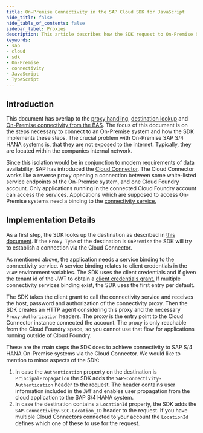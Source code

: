 ```yaml
---
title: On-Premise Connectivity in the SAP Cloud SDK for JavaScript
hide_title: false
hide_table_of_contents: false
sidebar_label: Proxies
description: This article describes how the SDK request to On-Premise SAP S/4 HANA systems.
keywords:
- sap
- cloud
- sdk
- On-Premise
- connectivity
- JavaScript
- TypeScript
---
```



## Introduction ##

This document has overlap to the [proxy handling](./proxy.md), [destination lookup](./destination.md) and [On-Premise connectivity from the BAS](../../guides/bas-external-system.md).
The focus of this document is on the steps necessary to connect to an On-Premise system and how the SDK implements these steps.
The crucial problem with On-Premise SAP S/4 HANA systems is, that they are not exposed to the internet.
Typically, they are located within the companies internal network.

Since this isolation would be in conjunction to modern requirements of data availability, SAP has introduced the [Cloud Connector](https://help.sap.com/viewer/cca91383641e40ffbe03bdc78f00f681/Cloud/en-US/e6c7616abb5710148cfcf3e75d96d596.html?q=cloud%20connector).
The Cloud Connector works like a reverse proxy opening a connection between some white-listed service endpoints of the On-Premise system, and one Cloud Foundry account.
Only applications running in the connected Cloud Foundry account can access the services. 
Applications which are supposed to access On-Premise systems need a binding to the [connectivity service.](https://www.cloudfoundry.org/the-foundry/sap-cloud-platform-service-connectivity/)


## Implementation Details ##

As a first step, the SDK looks up the destination as described in [this document](./destination.md).
If the `Proxy Type` of the destination is `OnPremise` the SDK will try to establish a connection via the Cloud Connector.

As mentioned above, the application needs a service binding to the connectivity service.
A service binding relates to client credentials in the  `VCAP` environment variables. 
The SDK uses the client credentials and if given the tenant id of the JWT to obtain a [client credentials grant.](https://help.sap.com/viewer/8d8be6a74e4e49589a546c02ee193741/latest/en-US/f1eff1dd7907469491989b3a36e6a7c6.html)
If multiple connectivity services binding exist, the SDK uses the first entry per default.

The SDK takes the client grant to call the connectivity service and receives the host, password and authorization of the connectivity proxy.
Then the SDK creates an HTTP agent considering this proxy and the necessary `Proxy-Authorization` headers.
The proxy is the entry point to the Cloud Connector instance connected the account.
The proxy is only reachable from the Cloud Foundry space, so you cannot use that flow for applications running outside of Cloud Foundry. 

These are the main steps the SDK does to achieve connectivity to SAP S/4 HANA On-Premise systems via the Cloud Connector.
We would like to mention to minor aspects of the SDK:
1. In case the `Authentication` property on the destination is `PrincipalPropagation` the SDK adds the `SAP-Connectivity-Authentication` header to the request.
The header contains user information included in the `JWT` and enables user propagation from the cloud application to the SAP S/4 HANA system.
2. In case the destination contains a  `LocationId` property, the SDK adds the `SAP-Connectivity-SCC-Location_ID` header to the request.
If you have multiple Cloud Connectors connected to your account the `LocationId` defines which one of these to use for the request.
